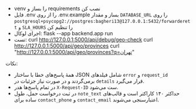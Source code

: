 - venv را بساز و requirements نصب کن
- فایل .env را از روی .env.example بساز و مقدار `DATABASE_URL` را روی `postgresql+psycopg2://postgres:bagheri13@127.0.0.1:5432/forwarderett` و `SLA_HOURS` را تنظیم کن
- اجرای لوکال:
  flask --app backend.app run
- تست:
  curl http://127.0.0.1:5000/api/debug/geo-check
  curl http://127.0.0.1:5000/api/geo/provinces
  curl "http://127.0.0.1:5000/api/geo/provinces?q=تهران"

نکات:
- همهٔ پاسخ‌های خطا با ساختار JSON شامل فیلدهای `error` و `request_id` برمی‌گردند و در صورت نیاز جزئیات در `details` قرار می‌گیرد.
- در تمام پاسخ‌ها هدر `X-Request-ID` ست می‌شود.
- در ثبت درخواست حمل، طول `note_text` حداکثر ۱۴۰ کاراکتر است و قالب‌های ساده برای `contact_phone` و `contact_email` اعتبارسنجی می‌شوند.
